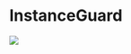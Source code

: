﻿# InstanceGuard
[![](https://jitpack.io/v/DuranDevelopment/instanceguard.svg)](https://jitpack.io/#DuranDevelopment/instanceguard)
